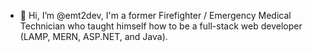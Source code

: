 - 👋 Hi, I’m @emt2dev, I'm a former Firefighter / Emergency Medical Technician who taught himself how to be a full-stack web developer (LAMP, MERN, ASP.NET, and Java).

<!---
curved-arrow/curved-arrow is a ✨ special ✨ repository because its `README.md` (this file) appears on your GitHub profile.
You can click the Preview link to take a look at your changes.
--->
